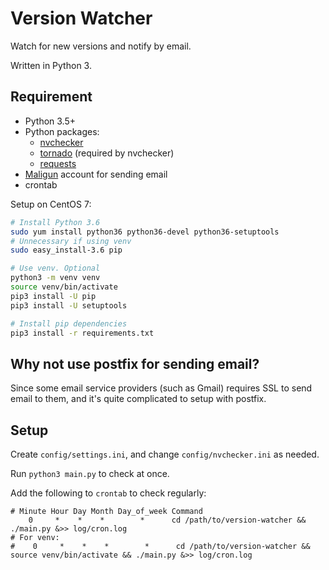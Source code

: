 # Version Watcher

Watch for new versions and notify by email.

Written in Python 3.

## Requirement

* Python 3.5+
* Python packages:
    * [nvchecker](https://github.com/lilydjwg/nvchecker)
    * [tornado](https://pypi.org/project/tornado/) (required by nvchecker)
    * [requests](https://github.com/kennethreitz/requests)
* [Maligun](https://www.mailgun.com/) account for sending email
* crontab

Setup on CentOS 7:

```bash
# Install Python 3.6
sudo yum install python36 python36-devel python36-setuptools
# Unnecessary if using venv
sudo easy_install-3.6 pip

# Use venv. Optional
python3 -m venv venv
source venv/bin/activate
pip3 install -U pip
pip3 install -U setuptools

# Install pip dependencies
pip3 install -r requirements.txt
```

## Why not use postfix for sending email?

Since some email service providers (such as Gmail) requires SSL to send email to them, and it's quite complicated to setup with postfix.

## Setup

Create `config/settings.ini`, and change `config/nvchecker.ini` as needed.

Run `python3 main.py` to check at once.

Add the following to `crontab` to check regularly:

```
# Minute Hour Day Month Day_of_week Command
    0     *    *    *        *      cd /path/to/version-watcher && ./main.py &>> log/cron.log
# For venv:
#    0     *    *    *        *      cd /path/to/version-watcher && source venv/bin/activate && ./main.py &>> log/cron.log
```

